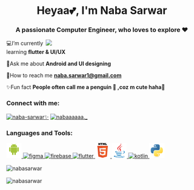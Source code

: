 <h1 align="center">Heyaa💕, I'm Naba Sarwar</h1>
<h3 align="center">A passionate Computer Engineer, who loves to explore ❤️</h3>
<img align="right" alt"coding" width ="400" src="https://i.pinimg.com/originals/79/f7/97/79f7973b104b862de7a8efb527526ec8.gif">

 💻I’m currently learning **flutter & UI/UX**

 📱Ask me about **Android and UI designing**

 💌How to reach me **naba.sarwar1@gmail.com**

 ✨Fun fact **People often call me a penguin 🐧 ,coz m cute haha🌷**

<h3 align="left">Connect with me:</h3>
<p align="left">
<a href="https://linkedin.com/in/naba-sarwar✨" target="blank"><img align="center" src="https://raw.githubusercontent.com/rahuldkjain/github-profile-readme-generator/master/src/images/icons/Social/linked-in-alt.svg" alt="naba-sarwar✨" height="30" width="40" /></a>
<a href="https://instagram.com/nabaaaaaa._" target="blank">
<img align="center" src="https://raw.githubusercontent.com/rahuldkjain/github-profile-readme-generator/master/src/images/icons/Social/instagram.svg" alt="nabaaaaaa._" height="30" width="40" /></a>
</p>

<h3 align="left">Languages and Tools:</h3>
<p align="left"> <a href="https://developer.android.com" target="_blank" rel="noreferrer"> <img src="https://raw.githubusercontent.com/devicons/devicon/master/icons/android/android-original-wordmark.svg" alt="android" width="40" height="40"/> </a> <a href="https://www.figma.com/" target="_blank" rel="noreferrer"> <img src="https://www.vectorlogo.zone/logos/figma/figma-icon.svg" alt="figma" width="40" height="40"/> </a> <a href="https://firebase.google.com/" target="_blank" rel="noreferrer"> <img src="https://www.vectorlogo.zone/logos/firebase/firebase-icon.svg" alt="firebase" width="40" height="40"/> </a> <a href="https://flutter.dev" target="_blank" rel="noreferrer"> <img src="https://www.vectorlogo.zone/logos/flutterio/flutterio-icon.svg" alt="flutter" width="40" height="40"/> </a> <a href="https://www.w3.org/html/" target="_blank" rel="noreferrer"> <img src="https://raw.githubusercontent.com/devicons/devicon/master/icons/html5/html5-original-wordmark.svg" alt="html5" width="40" height="40"/> </a> <a href="https://www.java.com" target="_blank" rel="noreferrer"> <img src="https://raw.githubusercontent.com/devicons/devicon/master/icons/java/java-original.svg" alt="java" width="40" height="40"/> </a> <a href="https://kotlinlang.org" target="_blank" rel="noreferrer"> <img src="https://www.vectorlogo.zone/logos/kotlinlang/kotlinlang-icon.svg" alt="kotlin" width="40" height="40"/> </a> <a href="https://www.python.org" target="_blank" rel="noreferrer"> <img src="https://raw.githubusercontent.com/devicons/devicon/master/icons/python/python-original.svg" alt="python" width="40" height="40"/> </a> </p>

<p><img align="center" src="https://github-readme-stats.vercel.app/api/top-langs?username=nabasarwar&show_icons=true&locale=en&layout=compact" alt="nabasarwar" /></p>

<p><img align="center" src="https://github-readme-streak-stats.herokuapp.com/?user=nabasarwar&" alt="nabasarwar" /></p>

